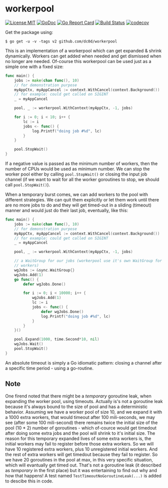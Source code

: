 # workerpool

[![License MIT](https://img.shields.io/badge/License-MIT-blue.svg)](http://opensource.org/licenses/MIT) [![GoDoc](https://godoc.org/github.com/dc0d/workerpool?status.svg)](http://godoc.org/github.com/dc0d/workerpool) [![Go Report Card](https://goreportcard.com/badge/github.com/dc0d/workerpool)](https://goreportcard.com/report/github.com/dc0d/workerpool) [![Build Status](https://travis-ci.org/dc0d/workerpool.svg?branch=master)](http://travis-ci.org/dc0d/workerpool) [![codecov](https://codecov.io/gh/dc0d/workerpool/branch/master/graph/badge.svg)](https://codecov.io/gh/dc0d/workerpool)

Get the package using:

```
$ go get -u -v -tags v2 github.com/dc0d/workerpool
```

This is an implementation of a workerpool which can get expanded &amp; shrink dynamically. Workers can get added when needed and get dismissed when no longer are needed. Of-course this workerpool can be used just as a simple one with a fixed size:

```go
func main() {
	jobs := make(chan func(), 10)
	// for demonstration purpose
	myAppCtx, myAppCancel := context.WithCancel(context.Background())
	// for example: could get called on SIGINT
	_ = myAppCancel

	pool, _ := workerpool.WithContext(myAppCtx, -1, jobs)

	for i := 0; i < 10; i++ {
		lc := i
		jobs <- func() {
			log.Printf("doing job #%d", lc)
		}
	}

	pool.StopWait()
}
```

If a negative value is passed as the minimum number of workers, then the number of CPUs would be used as minimum number. We can stop the worker pool either by calling `pool.StopWait()` or closing the input job channel (if we want to wait for all the worker goroutines to stop, we should call `pool.StopWait()`).

When a temporary burst comes, we can add workers to the pool with different strategies. We can quit them explicitly or let them work until there are no more jobs to do and they will get timed-out in a sliding (timeout) manner and would just do their last job, eventually, like this:

```go
func main() {
	jobs := make(chan func(), 10)
	// for demonstration purpose
	myAppCtx, myAppCancel := context.WithCancel(context.Background())
	// for example: could get called on SIGINT
	_ = myAppCancel

	pool, _ := workerpool.WithContext(myAppCtx, -1, jobs)

	// a WaitGroup for our jobs (workerpool use it's own WaitGroup for it's
	// workers)
	wgJobs := &sync.WaitGroup{}
	wgJobs.Add(1)
	go func() {
		defer wgJobs.Done()

		for i := 0; i < 10000; i++ {
			wgJobs.Add(1)
			lc := i
			jobs <- func() {
				defer wgJobs.Done()
				log.Printf("doing job #%d", lc)
			}
		}
	}()

	pool.Expand(1000, time.Second*10, nil)
	wgJobs.Wait()
	pool.StopWait()
}
```

An absolute timeout is simply a Go idiomatic pattern: closing a channel after a specific time period - using a go-routine.

## Note
One firend noted that there might be a *temporary* goroutine leak, when expanding the worker pool, using timeouts. Actually is's not a goroutine leak because it's always bound to the size of pool and has a deterministic behavior. Assuming we have a worker pool of size 10, and we expand it with a 1000 extra workers, that would timeout after 100 mili-seconds, we may see (after some 100 mili-second) there remains twice the initial size of the pool (10 * 2) number of goroutines - which of-cource would get timedout after doing some extra jobs and the pool will shrink to it's initial size. The reason for this temporary expanded lives of some extra workers is, the initial workers may fail to register before those extra workers. So we will have 10 registered extra workers, plus 10 unregistered initial workers. And the rest of extra workers will get timedout because they fail to register. So we have 20 goroutines in the pool at max, in this very specific situation, which will evantually get timed out. That's not a goroutine leak (it described as *temporary* in the first place) but it was entertaining to find out why and how that happens! A test named `TestTimeoutNoGoroutineLeak(...)` is added to descibe this in code.